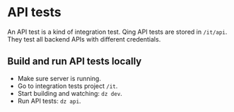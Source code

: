 # API tests

An API test is a kind of integration test. Qing API tests are stored in `/it/api`. They test all backend APIs with different credentials.

## Build and run API tests locally

- Make sure server is running.
- Go to integration tests project `/it`.
- Start building and watching: `dz dev`.
- Run API tests: `dz api`.
